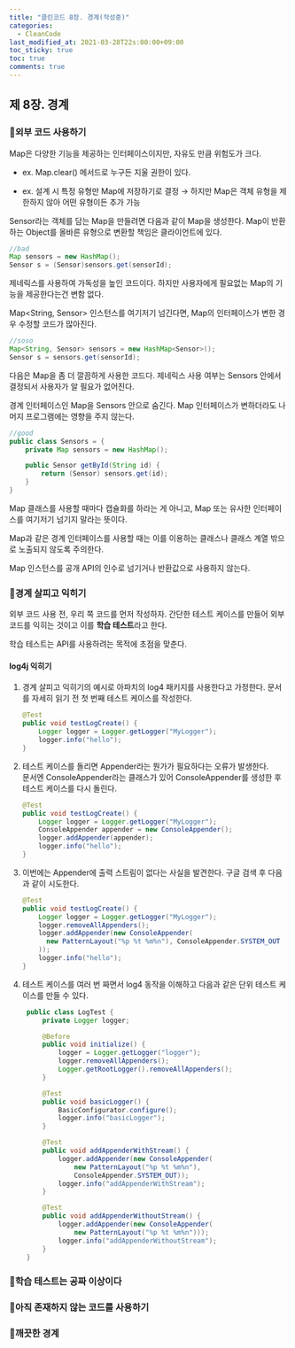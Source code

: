 ```yaml
---
title: "클린코드 8장. 경계(작성중)"
categories:
  - CleanCode
last_modified_at: 2021-03-28T22s:00:00+09:00
toc_sticky: true
toc: true
comments: true
---
```

## 제 8장. 경계

### 📌외부 코드 사용하기

Map은 다양한 기능을 제공하는 인터페이스이지만, 자유도 만큼 위험도가 크다.

- ex. Map.clear() 메서드로 누구든 지울 권한이 있다.

- ex. 설계 시 특정 유형만 Map에 저장하기로 결정 → 하지만 Map은 객체 유형을 제한하지 않아 어떤 유형이든 추가 가능


Sensor라는 객체를 담는 Map을 만들려면 다음과 같이 Map을 생성한다. Map이 반환하는 Object를 올바른 유형으로 변환할 책임은 클라이언트에 있다.

```java
//bad
Map sensors = new HashMap();
Sensor s = (Sensor)sensors.get(sensorId);
```



제네릭스를 사용하여 가독성을 높인 코드이다. 하지만 사용자에게 필요없는 Map의 기능을 제공한다는건 변함 없다.

Map<String, Sensor> 인스턴스를 여기저기 넘긴다면, Map의 인터페이스가 변한 경우 수정할 코드가 많아진다.

```java
//soso
Map<String, Sensor> sensors = new HashMap<Sensor>();
Sensor s = sensors.get(sensorId);
```



다음은 Map을 좀 더 깔끔하게 사용한 코드다. 제네릭스 사용 여부는 Sensors 안에서 결정되서 사용자가 알 필요가 없어진다.

경계 인터페이스인 Map을 Sensors 안으로 숨긴다.  Map 인터페이스가 변하더라도 나머지 프로그램에는 영향을 주지 않는다.

```java
//good
public class Sensors = {
    private Map sensors = new HashMap();

    public Sensor getById(String id) {
        return (Sensor) sensors.get(id);
    }
}
```


Map 클래스를 사용할 때마다 캡슐화를 하라는 게 아니고,  Map 또는 유사한 인터페이스를 여기저기 넘기지 말라는 뜻이다.

Map과 같은 경계 인터페이스를 사용할 때는 이를 이용하는 클래스나 클래스 계열 밖으로 노출되지 않도록 주의한다.

Map 인스턴스를 공개 API의 인수로 넘기거나 반환값으로 사용하지 않는다.



### 📌경계 살피고 익히기

외부 코드 사용 전, 우리 쪽 코드를 먼저 작성하자.  간단한 테스트 케이스를 만들어 외부 코드를 익히는 것이고 이를 **학습 테스트**라고 한다.

학습 테스트는 API를 사용하려는 목적에 초점을 맞춘다.

#### log4j 익히기

1. 경계 살피고 익히기의 예시로 아파치의 log4 패키지를 사용한다고 가정한다. 문서를 자세히 읽기 전 첫 번째 테스트 케이스를 작성한다.

   ```java
   @Test
   public void testLogCreate() {
       Logger logger = Logger.getLogger("MyLogger");
       logger.info("hello");
   }
   ```



2. 테스트 케이스를 돌리면 Appender라는 뭔가가 필요하다는 오류가 발생한다.  
   문서엔 ConsoleAppender라는 클래스가 있어 ConsoleAppender를 생성한 후 테스트 케이스를 다시 돌린다.

   ```java
   @Test
   public void testLogCreate() {
       Logger logger = Logger.getLogger("MyLogger");
       ConsoleAppender appender = new ConsoleAppender();
       logger.addAppender(appender);
       logger.info("hello");
   }
   ```



3. 이번에는 Appender에 출력 스트림이 없다는 사실을 발견한다. 구글 검색 후 다음과 같이 시도한다.

   ```java
   @Test
   public void testLogCreate() {
       Logger logger = Logger.getLogger("MyLogger");
       logger.removeAllAppenders();
       logger.addAppender(new ConsoleAppender(
         new PatternLayout("%p %t %m%n"), ConsoleAppender.SYSTEM_OUT
       ));
       logger.info("hello");
   }
   ```



4. 테스트 케이스를 여러 번 짜면서 log4 동작을 이해하고 다음과 같은 단위 테스트 케이스를 만들 수 있다.

   ```java
    public class LogTest {
        private Logger logger;

        @Before
        public void initialize() {
            logger = Logger.getLogger("logger");
            logger.removeAllAppenders();
            Logger.getRootLogger().removeAllAppenders();
        }

        @Test
        public void basicLogger() {
            BasicConfigurator.configure();
            logger.info("basicLogger");
        }

        @Test
        public void addAppenderWithStream() {
            logger.addAppender(new ConsoleAppender(
                new PatternLayout("%p %t %m%n"),
                ConsoleAppender.SYSTEM_OUT));
            logger.info("addAppenderWithStream");
        }

        @Test
        public void addAppenderWithoutStream() {
            logger.addAppender(new ConsoleAppender(
                new PatternLayout("%p %t %m%n")));
            logger.info("addAppenderWithoutStream");
        }
    }
   ```





### 📌학습 테스트는 공짜 이상이다

### 📌아직 존재하지 않는 코드를 사용하기

### 📌깨끗한 경계





###

